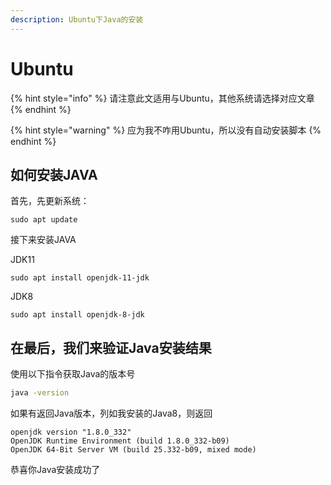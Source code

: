 ```yaml
---
description: Ubuntu下Java的安装
---
```


# Ubuntu



{% hint style="info" %}
请注意此文适用与Ubuntu，其他系统请选择对应文章
{% endhint %}

{% hint style="warning" %}
应为我不咋用Ubuntu，所以没有自动安装脚本
{% endhint %}

## 如何安装JAVA

首先，先更新系统：

```
sudo apt update
```

接下来安装JAVA

JDK11

```
sudo apt install openjdk-11-jdk
```

JDK8

```
sudo apt install openjdk-8-jdk
```

## 在最后，我们来验证Java安装结果

使用以下指令获取Java的版本号

```bash
java -version
```

如果有返回Java版本，列如我安装的Java8，则返回

```
openjdk version "1.8.0_332"
OpenJDK Runtime Environment (build 1.8.0_332-b09)
OpenJDK 64-Bit Server VM (build 25.332-b09, mixed mode)
```

恭喜你Java安装成功了
